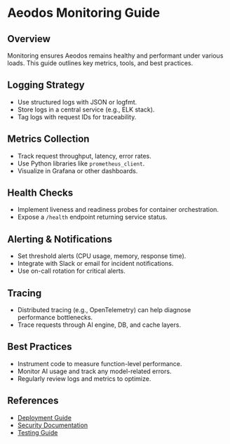 
# Aeodos Monitoring Guide

## Overview
Monitoring ensures Aeodos remains healthy and performant under various loads. This guide outlines key metrics, tools, and best practices.

## Logging Strategy
- Use structured logs with JSON or logfmt.
- Store logs in a central service (e.g., ELK stack).
- Tag logs with request IDs for traceability.

## Metrics Collection
- Track request throughput, latency, error rates.
- Use Python libraries like `prometheus_client`.
- Visualize in Grafana or other dashboards.

## Health Checks
- Implement liveness and readiness probes for container orchestration.
- Expose a `/health` endpoint returning service status.

## Alerting & Notifications
- Set threshold alerts (CPU usage, memory, response time).
- Integrate with Slack or email for incident notifications.
- Use on-call rotation for critical alerts.

## Tracing
- Distributed tracing (e.g., OpenTelemetry) can help diagnose performance bottlenecks.
- Trace requests through AI engine, DB, and cache layers.

## Best Practices
- Instrument code to measure function-level performance.
- Monitor AI usage and track any model-related errors.
- Regularly review logs and metrics to optimize.

## References
- [Deployment Guide](../deployment/README.md)
- [Security Documentation](../security/README.md)
- [Testing Guide](../testing/README.md)